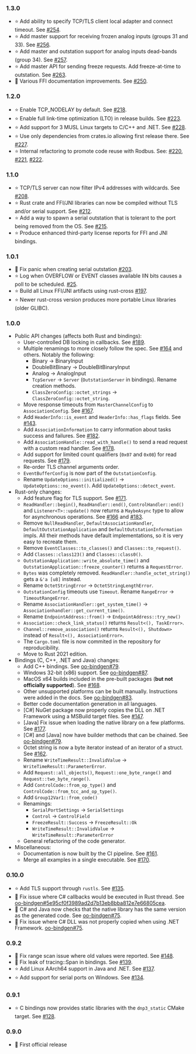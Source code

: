 ### 1.3.0 ###
* :star: Add ability to specify TCP/TLS client local adapter and connect timeout. See [#254](https://github.com/stepfunc/dnp3/pull/254).
* :star: Add master support for receiving frozen analog inputs (groups 31 and 33). See [#256](https://github.com/stepfunc/dnp3/pull/256).
* :star: Add master and outstation support for analog inputs dead-bands (group 34). See [#257](https://github.com/stepfunc/dnp3/pull/257).
* :star: Add master API for sending freeze requests. Add freeze-at-time to outstation. See [#263](https://github.com/stepfunc/dnp3/pull/263).
* :book: Various FFI documentation improvements. See [#250](https://github.com/stepfunc/dnp3/pull/250).

### 1.2.0 ###
* :star: Enable TCP_NODELAY by default. See [#218](https://github.com/stepfunc/dnp3/pull/218).
* :star: Enable full link-time optimization (LTO) in release builds. See [#223](https://github.com/stepfunc/dnp3/pull/223).
* :star: Add support for 3 MUSL Linux targets to C/C++ and .NET. See [#228](https://github.com/stepfunc/dnp3/pull/228).
* :star: Use only dependencies from crates.io allowing first release there. See [#227](https://github.com/stepfunc/dnp3/pull/227).
* :star: Internal refactoring to promote code reuse with Rodbus. See: [#220](https://github.com/stepfunc/dnp3/pull/220), [#221](https://github.com/stepfunc/dnp3/pull/221), [#222](https://github.com/stepfunc/dnp3/pull/222).

### 1.1.0 ###
* :star: TCP/TLS server can now filter IPv4 addresses with wildcards. See [#208](https://github.com/stepfunc/dnp3/pull/208).
* :star: Rust crate and FFI/JNI libraries can now be compiled without TLS and/or serial support. See [#212](https://github.com/stepfunc/dnp3/pull/212).
* :star: Add a way to spawn a serial outstation that is tolerant to the port being removed from the OS. See [#215](https://github.com/stepfunc/dnp3/pull/215).
* :star: Produce enhanced third-party license reports for FFI and JNI bindings.

### 1.0.1 ###
* :bug: Fix panic when creating serial outstation [#203](https://github.com/stepfunc/dnp3/pull/203).
* :star: Log when OVERFLOW or EVENT classes available IIN bits causes a poll to be scheduled. [#25](https://github.com/stepfunc/dnp3/pull/205).
* :star: Build all Linux FFI/JNI artifacts using rust-cross [#197](https://github.com/stepfunc/dnp3/pull/197).
* :star: Newer rust-cross version produces more portable Linux libraries (older GLIBC).

### 1.0.0 ###
* Public API changes (affects both Rust and bindings):
  * User-controlled DB locking in callbacks. See [#189](https://github.com/stepfunc/dnp3/pull/189).
  * Multiple renamings to more closely follow the spec. See [#164](https://github.com/stepfunc/dnp3/pull/164) and others.
    Notably the following:
    * Binary -> BinaryInput
    * DoubleBitBinary -> DoubleBitBinaryInput
    * Analog -> AnalogInput
    * `TcpServer` -> `Server` (`OutstationServer` in bindings). Rename creation methods.
    * `ClassZeroConfig::octet_strings` -> `ClassZeroConfig::octet_string`.
  * Move response timeouts from `MasterChannelConfig` to `AssociationConfig`. See [#167](https://github.com/stepfunc/dnp3/pull/167).
  * Add `HeaderInfo::is_event` and `HeaderInfo::has_flags` fields. See [#143](https://github.com/stepfunc/dnp3/pull/143).
  * Add `AssociationInformation` to carry information about tasks success and failures.
    See [#182](https://github.com/stepfunc/dnp3/pull/182).
  * Add `AssociationHandle::read_with_handle()` to send a read request with a custom read handler.
    See [#178](https://github.com/stepfunc/dnp3/issues/178).
  * Add support for limited count qualifiers (`0x07` and `0x08`) for read requests.
    See [#179](https://github.com/stepfunc/dnp3/issues/179).
  * Re-order TLS channel arguments order.
  * `EventBufferConfig` is now part of the `OutstationConfig`.
  * Rename `UpdateOptions::initialized()` -> `UpdateOptions::no_event()`. Add `UpdateOptions::detect_event`.
* Rust-only changes:
  * Add feature flag for TLS support. See [#171](https://github.com/stepfunc/dnp3/pull/171).
  * `ReadHandler::begin()`, `ReadHandler::end()`, `ControlHandler::end()` and `Listener<T>::update()`
    now returns a `MaybeAsync` type to allow for asynchronous operations.
    See [#166](https://github.com/stepfunc/dnp3/pull/166) and [#183](https://github.com/stepfunc/dnp3/pull/183).
  * Remove `NullReadHandler`, `DefaultAssociationHandler`, `DefaultOutstationApplication` and `DefaultOutstationInformation` impls.
    All their methods have default implementations, so it is very easy to recreate them.
  * Remove `EventClasses::to_classes()` and `Classes::to_request()`.
  * Add `Classes::class123()` and `Classes::class0()`.
  * `OutstationApplication::write_absolute_time()` and `OutstationApplication::freeze_counter()` returns a `RequestError`.
  * `Bytes` was completely removed. `ReadHandler::handle_octet_string()` gets a `&'a [u8]` instead.
  * Rename `OctetStringError` -> `OctetStringLengthError`.
  * `OutstationConfig` timeouts use `Timeout`. Rename `RangeError` -> `TimeoutRangeError`.
  * Rename `AssociationHandler::get_system_time()` -> `Associationhandler::get_current_time()`.
  * Rename `EndpointAddress::from()` -> `EndpointAddress::try_new()`
  * `Association::check_link_status()` returns `Result<(), TaskError>`.
  * `Channel::remove_association()` returns `Result<(), Shutdown>` instead of `Result<(), AssociationError>`.
  * The `Cargo.toml` file is now commited in the repository for reproducibility.
  * Move to Rust 2021 edition.
* Bindings (C, C++, .NET and Java) changes:
  * Add C++ bindings. See [oo-bindgen#79](https://github.com/stepfunc/oo_bindgen/pull/79).
  * Windows 32-bit (x86) support. See [oo-bindgen#87](https://github.com/stepfunc/oo_bindgen/pull/87).
  * MacOS x64 builds included in the pre-built packages (**but not officially supported**).
    See [#168](https://github.com/stepfunc/dnp3/pull/168).
  * Other unsupported platforms can be built manually. Instructions were added in the docs.
    See [oo-bindgen#83](https://github.com/stepfunc/oo_bindgen/pull/83).
  * Better code documentation generation in all languages.
  * [C#] NuGet package now properly copies the DLL on .NET Framework using a MSBuild target files.
    See [#147](https://github.com/stepfunc/dnp3/issues/147).
  * [Java] Fix issue when loading the native library on a few platforms. See [#177](https://github.com/stepfunc/dnp3/issues/177).
  * [C#] and [Java] now have builder methods that can be chained. See [oo-bindgen#79](https://github.com/stepfunc/oo_bindgen/pull/79).
  * Octet string is now a byte iterator instead of an iterator of a struct. See [#162](https://github.com/stepfunc/dnp3/pull/162).
  * Rename `WriteTimeResult::InvalidValue` -> `WriteTimeResult::ParameterError`.
  * Add `Request::all_objects()`, `Request::one_byte_range()` and `Request::two_byte_range()`.
  * Add `ControlCode::from_op_type()` and `ControlCode::from_tcc_and_op_type()`.
  * Add `Group12Var1::from_code()`
  * Renamings:
    * `SerialPortSettings` -> `SerialSettings`
    * `Control` -> `ControlField`
    * `FreezeResult::Success` -> `FreezeResult::Ok`
    * `WriteTimeResult::InvalidValue` -> `WriteTimeResult::ParameterError`
  * General refactoring of the code generator.
* Miscellaneous:
  * Documentation is now built by the CI pipeline. See [#161](https://github.com/stepfunc/dnp3/pull/161).
  * Merge all examples in a single executable. See [#170](https://github.com/stepfunc/dnp3/pull/170).

### 0.10.0 ###
* :star: Add TLS support through `rustls`.
  See [#135](https://github.com/stepfunc/dnp3/pull/135).
* :bug: Fix issue where C# callbacks would be executed in Rust thread.
  See [oo-bindgen#5e95cf0f3989ad2d7b13eb8bba812e7e66805cea](https://github.com/stepfunc/oo_bindgen/commit/5e95cf0f3989ad2d7b13eb8bba812e7e66805cea).
* :wrench: C# and Java now checks that the native library has the same version
  as the generated code. See [oo-bindgen#75](https://github.com/stepfunc/oo_bindgen/pull/75).
* :bug: Fix issue where C# DLL was not properly copied when using .NET Framework.
  [oo-bindgen#75](https://github.com/stepfunc/oo_bindgen/pull/75).

### 0.9.2 ###
* :bug: Fix range scan issue where old values were reported.
  See [#148](https://github.com/stepfunc/dnp3/pull/148).
* :bug: Fix leak of tracing::Span in bindings.
  See [#139](https://github.com/stepfunc/dnp3/pull/139).
* :star: Add Linux AArch64 support in Java and .NET.
  See [#137](https://github.com/stepfunc/dnp3/pull/137).
* :star: Add support for serial ports on Windows.
  See [#134](https://github.com/stepfunc/dnp3/pull/134).

### 0.9.1 ###
* :star: C bindings now provides static libraries with the `dnp3_static` CMake target.
  See [#128](https://github.com/stepfunc/dnp3/pull/128).

### 0.9.0 ###
* :tada: First official release
